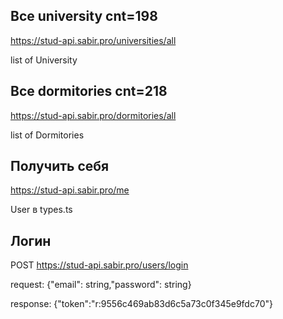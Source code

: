 ## Все university cnt=198
https://stud-api.sabir.pro/universities/all

list of University

## Все dormitories cnt=218
https://stud-api.sabir.pro/dormitories/all

list of Dormitories

## Получить себя
https://stud-api.sabir.pro/me

User в types.ts

## Логин
POST https://stud-api.sabir.pro/users/login

request: {"email": string,"password": string}

response: {"token":"r:9556c469ab83d6c5a73c0f345e9fdc70"} 

